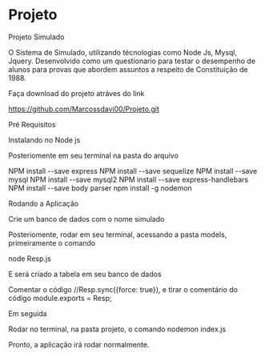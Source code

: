 # Projeto
Projeto Simulado

O Sistema de Simulado, utilizando técnologias como Node Js, Mysql, Jquery. Desenvolvido como um questíonario para testar o desempenho de alunos para provas que
abordem assuntos a respeito de Constituição de 1988.

Faça download do projeto atráves do link

https://github.com/Marcossdavi00/Projeto.git


Pré Requisitos

Instalando no Node js

Posteriomente em seu terminal na pasta do arquivo

NPM install --save express
NPM install --save sequelize
NPM install --save mysql
NPM install --save mysql2
NPM install --save express-handlebars
NPM install --save body parser
npm install -g nodemon

Rodando a Aplicação

Crie um banco de dados com o nome simulado

Posteriomente, rodar em seu terminal, acessando a pasta models, primeiramente o comando 

node Resp.js

E será criado a tabela em seu banco de dados

Comentar o código //Resp.sync({force: true}), e tirar o comentário do código module.exports = Resp;

Em seguida

Rodar no terminal, na pasta projeto, o comando nodemon index.js

Pronto, a aplicação irá rodar normalmente.
